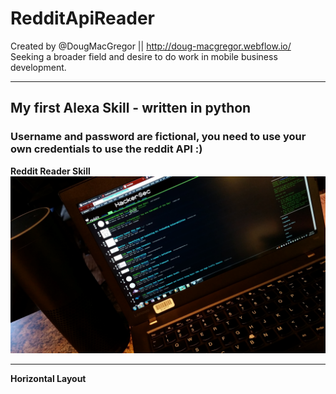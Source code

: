 # RedditApiReader

Created by @DougMacGregor || http://doug-macgregor.webflow.io/ <br>
Seeking a broader field and desire to do work in mobile business development.
<hr>

## My first Alexa Skill - written in python
### Username and password are fictional, you need to use your own credentials to use the reddit API :)

<b>Reddit Reader Skill</b><br>
![java-code](https://raw.githubusercontent.com/SEDoug/RedditApiReader/master/active-reddit-reader-lg.jpg)<hr>
<b>Horizontal Layout</b><br>

